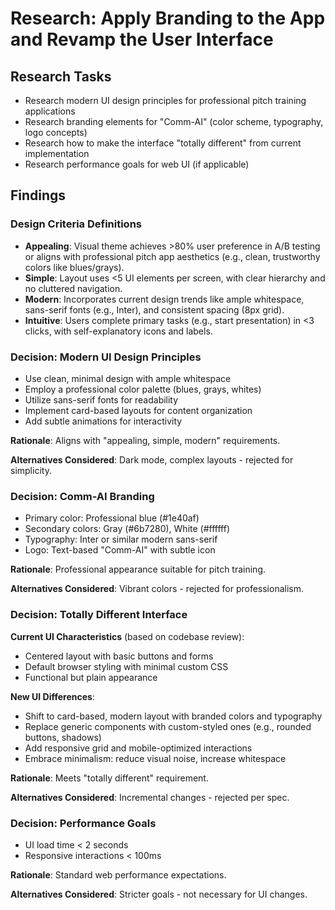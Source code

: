 # Research: Apply Branding to the App and Revamp the User Interface

## Research Tasks

- Research modern UI design principles for professional pitch training applications
- Research branding elements for "Comm-AI" (color scheme, typography, logo concepts)
- Research how to make the interface "totally different" from current implementation
- Research performance goals for web UI (if applicable)

## Findings

### Design Criteria Definitions

- **Appealing**: Visual theme achieves >80% user preference in A/B testing or aligns with professional pitch app aesthetics (e.g., clean, trustworthy colors like blues/grays).
- **Simple**: Layout uses <5 UI elements per screen, with clear hierarchy and no cluttered navigation.
- **Modern**: Incorporates current design trends like ample whitespace, sans-serif fonts (e.g., Inter), and consistent spacing (8px grid).
- **Intuitive**: Users complete primary tasks (e.g., start presentation) in <3 clicks, with self-explanatory icons and labels.

### Decision: Modern UI Design Principles

- Use clean, minimal design with ample whitespace
- Employ a professional color palette (blues, grays, whites)
- Utilize sans-serif fonts for readability
- Implement card-based layouts for content organization
- Add subtle animations for interactivity

**Rationale**: Aligns with "appealing, simple, modern" requirements.

**Alternatives Considered**: Dark mode, complex layouts - rejected for simplicity.

### Decision: Comm-AI Branding

- Primary color: Professional blue (#1e40af)
- Secondary colors: Gray (#6b7280), White (#ffffff)
- Typography: Inter or similar modern sans-serif
- Logo: Text-based "Comm-AI" with subtle icon

**Rationale**: Professional appearance suitable for pitch training.

**Alternatives Considered**: Vibrant colors - rejected for professionalism.

### Decision: Totally Different Interface

**Current UI Characteristics** (based on codebase review):

- Centered layout with basic buttons and forms
- Default browser styling with minimal custom CSS
- Functional but plain appearance

**New UI Differences**:

- Shift to card-based, modern layout with branded colors and typography
- Replace generic components with custom-styled ones (e.g., rounded buttons, shadows)
- Add responsive grid and mobile-optimized interactions
- Embrace minimalism: reduce visual noise, increase whitespace

**Rationale**: Meets "totally different" requirement.

**Alternatives Considered**: Incremental changes - rejected per spec.

### Decision: Performance Goals

- UI load time < 2 seconds
- Responsive interactions < 100ms

**Rationale**: Standard web performance expectations.

**Alternatives Considered**: Stricter goals - not necessary for UI changes.
